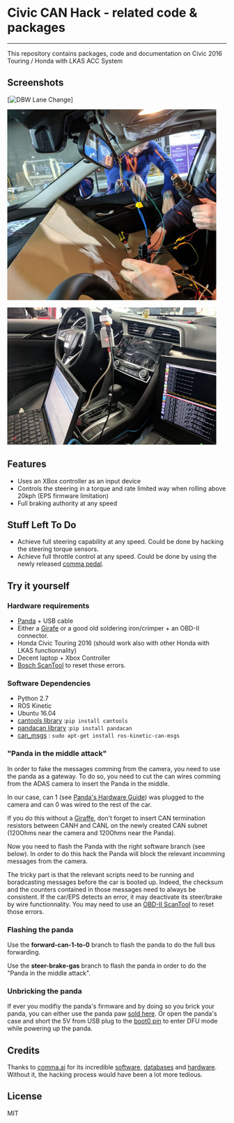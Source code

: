 # Civic CAN Hack - related code & packages

---

This repository contains packages, code and documentation on Civic 2016 Touring / Honda with LKAS ACC System


## Screenshots

[![DBW Lane Change](images/lane_change.gif)]

![Workin on the Civic](images/working_on_the_civic.jpg)

![All pluged in!](images/pluged_in.jpg)

## Features
* Uses an XBox controller as an input device
* Controls the steering in a torque and rate limited way when rolling above 20kph (EPS firmware limitation)
* Full braking authority at any speed

## Stuff Left To Do
* Achieve full steering capability at any speed. Could be done by hacking the steering torque sensors.
* Achieve full throttle control at any speed. Could be done by using the newly released [comma pedal](https://twitter.com/comma_ai/status/973282986178129920).


## Try it yourself
### Hardware requirements
* [Panda](https://shop.comma.ai/products/panda-obd-ii-dongle) + USB cable
* Either a [Girafe](https://shop.comma.ai/products/giraffe-honda) or a good old soldering iron/crimper + an OBD-II connector.
* Honda Civic Touring 2016 (should work also with other Honda with LKAS functionnality)
* Decent laptop + Xbox Controller
* [Bosch ScanTool](https://www.alltiresupply.com/products/north-american-comprehensive-diagnostic-scan-tool?variant=16349255301) to reset those errors.

### Software Dependencies
 * Python 2.7
 * ROS Kinetic
 * Ubuntu 16.04
 * [cantools library](https://github.com/eerimoq/cantools) :`pip install cantools`
* [pandacan library](https://shop.comma.ai/products/panda-obd-ii-dongle) :`pip install pandacan`
* [can_msgs](http://wiki.ros.org/can_msgs) : `sudo apt-get install ros-kinetic-can-msgs`

### "Panda in the middle attack"
In order to fake the messages comming from the camera, you need to use the panda as a gateway. To do so, you need to cut the can wires comming from the ADAS camera to insert the Panda in the middle.

In our case, can 1 (see [Panda's Hardware Guide](https://github.com/commaai/panda/blob/master/docs/guide.pdf)) was plugged to the camera and can 0 was wired to the rest of the car.

If you do this without a [Giraffe](https://shop.comma.ai/products/giraffe-honda), don't forget to insert CAN termination resistors between CANH and CANL on the newly created CAN subnet (120Ohms near the camera and 120Ohms near the Panda).

Now you need to flash the Panda with the right software branch (see below). In order to do this hack the Panda will block the relevant incomming messages from the camera.

The tricky part is that the relevant scripts need to be running and boradcasting messages before the car is booted up. Indeed, the checksum and the counters contained in those messages need to always be consistent. If the car/EPS detects an error, it may deactivate its steer/brake by wire functionnality. You may need to use an [OBD-II ScanTool](https://www.alltiresupply.com/products/north-american-comprehensive-diagnostic-scan-tool?variant=16349255301) to reset those errors.

### Flashing the panda

Use the **forward-can-1-to-0** branch to flash the panda to do the full bus forwarding.

Use the **steer-brake-gas** branch to flash the panda in order to do the "Panda in the middle attack".

### Unbricking the panda
If ever you modifiy the panda's firmware and by doing so you brick your panda, you can either use the panda paw [sold here](https://shop.comma.ai/products/panda-paw). Or open the panda's case and short the 5V from USB plug to the [boot0 pin](https://github.com/commaai/panda/blob/master/docs/guide.pdf) to enter DFU mode while powering up the panda.

## Credits

Thanks to [comma.ai](https://comma.ai/) for its incredible [software](https://github.com/commaai/openpilot), [databases](https://github.com/commaai/opendbc) and [hardware](https://shop.comma.ai/products/panda-obd-ii-dongle). Without it, the hacking process would have been a lot more tedious.

## License

MIT

